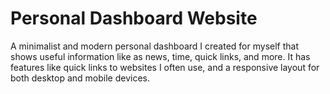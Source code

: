 # Personal Dashboard Website

A minimalist and modern personal dashboard I created for myself that shows useful information like as news, time, quick links, and more. It has features like quick links to websites I often use, and a responsive layout for both desktop and mobile devices.